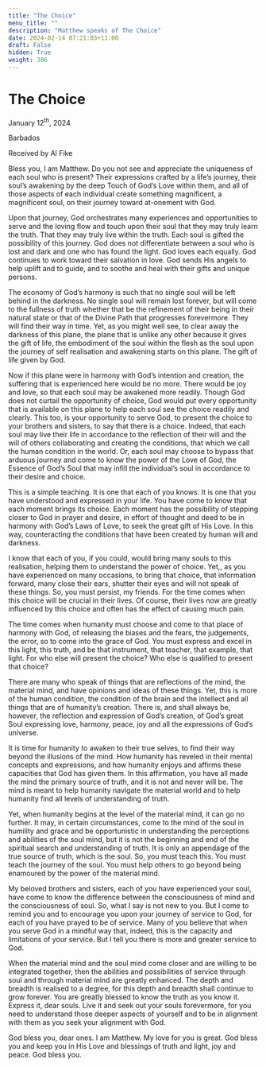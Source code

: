 ```yaml
---
title: "The Choice"
menu_title: ""
description: "Matthew speaks of The Choice"
date: 2024-02-14 07:21:03+11:00
draft: False
hidden: True
weight: 386
---
```

# The Choice

January 12<sup>th</sup>, 2024

Barbados

Received by Al Fike 

Bless you, I am Matthew. Do you not see and appreciate the uniqueness of each soul who is present? Their expressions crafted by a life’s journey, their soul’s awakening by the deep Touch of God’s Love within them, and all of those aspects of each individual create something magnificent, a magnificent soul, on their journey toward at-onement with God. 

Upon that journey, God orchestrates many experiences and opportunities to serve and the loving flow and touch upon their soul that they may truly learn the truth. That they may truly live within the truth. Each soul is gifted the possibility of this journey. God does not differentiate between a soul who is lost and dark and one who has found the light. God loves each equally. God continues to work toward their salvation in love. God sends His angels to help uplift and to guide, and to soothe and heal with their gifts and unique persons.

The economy of God’s harmony is such that no single soul will be left behind in the darkness. No single soul will remain lost forever, but will come to the fullness of truth whether that be the refinement of their being in their natural state or that of the Divine Path that progresses forevermore. They will find their way in time. Yet, as you might well see, to clear away the darkness of this plane, the plane that is unlike any other because it gives the gift of life, the embodiment of the soul within the flesh as the soul upon the journey of self realisation and awakening starts on this plane. The gift of life given by God. 

Now if this plane were in harmony with God’s intention and creation, the suffering that is experienced here would be no more. There would be joy and love, so that each soul may be awakened more readily. Though God does not curtail the opportunity of choice, God would put every opportunity that is available on this plane to help each soul see the choice readily and clearly. This too, is your opportunity to serve God, to present the choice to your brothers and sisters, to say that there is a choice. Indeed, that each soul may live their life in accordance to the reflection of their will and the will of others collaborating and creating the conditions, that which we call the human condition in the world. Or, each soul may choose to bypass that arduous journey and come to know the power of the Love of God, the Essence of God’s Soul that may infill the individual’s soul in accordance to their desire and choice.

This is a simple teaching. It is one that each of you knows. It is one that you have understood and expressed in your life. You have come to know that each moment brings its choice. Each moment has the possibility of stepping closer to God in prayer and desire, in effort of thought and deed to be in harmony with God’s Laws of Love, to seek the great gift of His Love. In this way, counteracting the conditions that have been created by human will and darkness. 

I know that each of you, if you could, would bring many souls to this realisation, helping them to understand the power of choice.  Yet,, as you have experienced on many occasions, to bring that choice, that information forward, many close their ears, shutter their eyes and will not speak of these things. So, you must persist, my friends. For the time comes when this choice will be crucial in their lives. Of course, their lives now are greatly influenced by this choice and often has the effect of causing much pain.

The time comes when humanity must choose and come to that place of harmony with God, of releasing the biases and the fears, the judgements, the error, so to come into the grace of God. You must express and excel in this light, this truth, and be that instrument, that teacher, that example, that light. For who else will present the choice? Who else is qualified to present that choice? 

There are many who speak of things that are reflections of the mind, the material mind, and have opinions and ideas of these things. Yet, this is more of the human condition, the condition of the brain and the intellect and all things that are of humanity’s creation. There is, and shall always be, however, the reflection and expression of God’s creation, of God’s great Soul expressing love, harmony, peace, joy and all the expressions of God’s universe. 

It is time for humanity to awaken to their true selves, to find their way beyond the illusions of the mind. How humanity has reveled in their mental concepts and expressions, and how humanity enjoys and affirms these capacities that God has given them. In this affirmation, you have all made the mind the primary source of truth, and it is not and never will be. The mind is meant to help humanity navigate the material world and to help humanity find all levels of understanding of truth. 

Yet, when humanity begins at the level of the material mind, it can go no further. It may, in certain circumstances, come to the mind of the soul in humility and grace and be opportunistic in understanding the perceptions and abilities of the soul mind, but it is not the beginning and end of the spiritual search and understanding of truth. It is only an appendage of the true source of truth, which is the soul. So, you must teach this. You must teach the journey of the soul. You must help others to go beyond being enamoured by the power of the material mind.

My beloved brothers and sisters, each of you have experienced your soul, have come to know the difference between the consciousness of mind and the consciousness of soul. So, what I say is not new to you. But I come to remind you and to encourage you upon your journey of service to God, for each of you have prayed to be of service. Many of you believe that when you serve God in a mindful way that, indeed, this is the capacity and limitations of your service. But I tell you there is more and greater service to God. 

When the material mind and the soul mind come closer and are willing to be integrated together, then the abilities and possibilities of service through soul and through material mind are greatly enhanced. The depth and breadth is realised to a degree, for this depth and breadth shall continue to grow forever. You are greatly blessed to know the truth as you know it. Express it, dear souls. Live it and seek out your souls forevermore, for you need to understand those deeper aspects of yourself and to be in alignment with them as you seek your alignment with God. 

God bless you, dear ones. I am Matthew. My love for you is great. God bless you and keep you in His Love and blessings of truth and light, joy and peace. God bless you. 